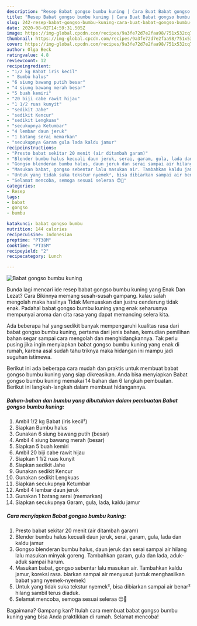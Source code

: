 ```yaml
---
description: "Resep Babat gongso bumbu kuning | Cara Buat Babat gongso bumbu kuning Yang Enak dan Simpel"
title: "Resep Babat gongso bumbu kuning | Cara Buat Babat gongso bumbu kuning Yang Enak dan Simpel"
slug: 242-resep-babat-gongso-bumbu-kuning-cara-buat-babat-gongso-bumbu-kuning-yang-enak-dan-simpel
date: 2020-08-02T14:59:31.505Z
image: https://img-global.cpcdn.com/recipes/9a3fe72d7e2faa98/751x532cq70/babat-gongso-bumbu-kuning-foto-resep-utama.jpg
thumbnail: https://img-global.cpcdn.com/recipes/9a3fe72d7e2faa98/751x532cq70/babat-gongso-bumbu-kuning-foto-resep-utama.jpg
cover: https://img-global.cpcdn.com/recipes/9a3fe72d7e2faa98/751x532cq70/babat-gongso-bumbu-kuning-foto-resep-utama.jpg
author: Olga Beck
ratingvalue: 4.8
reviewcount: 12
recipeingredient:
- "1/2 kg Babat iris kecil"
- " Bumbu halus"
- "6 siung bawang putih besar"
- "4 siung bawang merah besar"
- "5 buah kemiri"
- "20 biji cabe rawit hijau"
- "1 1/2 ruas kunyit"
- "sedikit Jahe"
- "sedikit Kencur"
- "sedikit Lengkuas"
- "secukupnya Ketumbar"
- "4 lembar daun jeruk"
- "1 batang serai memarkan"
- "secukupnya Garam gula lada kaldu jamur"
recipeinstructions:
- "Presto babat sekitar 20 menit (air ditambah garam)"
- "Blender bumbu halus kecuali daun jeruk, serai, garam, gula, lada dan kaldu jamur"
- "Gongso blenderan bumbu halus, daun jeruk dan serai sampai air hilang lalu masukan minyak goreng. Tambahkan garam, gula dan lada, aduk-aduk sampai harum."
- "Masukan babat, gongso sebentar lalu masukan air. Tambahkan kaldu jamur, koreksi rasa. biarkan sampai air menyusut (untuk menghasilkan babat yang nyemek-nyemek)"
- "Untuk yang tidak suka tekstur nyemek², bisa dibiarkan sampai air benar² hilang sambil terus diaduk."
- "Selamat mencoba, semoga sesuai seleraa 😊🙏"
categories:
- Resep
tags:
- babat
- gongso
- bumbu

katakunci: babat gongso bumbu 
nutrition: 144 calories
recipecuisine: Indonesian
preptime: "PT38M"
cooktime: "PT35M"
recipeyield: "2"
recipecategory: Lunch

---
```



![Babat gongso bumbu kuning](https://img-global.cpcdn.com/recipes/9a3fe72d7e2faa98/751x532cq70/babat-gongso-bumbu-kuning-foto-resep-utama.jpg)

Bunda lagi mencari ide resep babat gongso bumbu kuning yang Enak Dan Lezat? Cara Bikinnya memang susah-susah gampang. kalau salah mengolah maka hasilnya Tidak Memuaskan dan justru cenderung tidak enak. Padahal babat gongso bumbu kuning yang enak seharusnya mempunyai aroma dan cita rasa yang dapat memancing selera kita.



Ada beberapa hal yang sedikit banyak mempengaruhi kualitas rasa dari babat gongso bumbu kuning, pertama dari jenis bahan, kemudian pemilihan bahan segar sampai cara mengolah dan menghidangkannya. Tak perlu pusing jika ingin menyiapkan babat gongso bumbu kuning yang enak di rumah, karena asal sudah tahu triknya maka hidangan ini mampu jadi suguhan istimewa.


Berikut ini ada beberapa cara mudah dan praktis untuk membuat babat gongso bumbu kuning yang siap dikreasikan. Anda bisa menyiapkan Babat gongso bumbu kuning memakai 14 bahan dan 6 langkah pembuatan. Berikut ini langkah-langkah dalam membuat hidangannya.

<!--inarticleads1-->

##### Bahan-bahan dan bumbu yang dibutuhkan dalam pembuatan Babat gongso bumbu kuning:

1. Ambil 1/2 kg Babat (iris kecil²)
1. Siapkan  Bumbu halus
1. Gunakan 6 siung bawang putih (besar)
1. Ambil 4 siung bawang merah (besar)
1. Siapkan 5 buah kemiri
1. Ambil 20 biji cabe rawit hijau
1. Siapkan 1 1/2 ruas kunyit
1. Siapkan sedikit Jahe
1. Gunakan sedikit Kencur
1. Gunakan sedikit Lengkuas
1. Siapkan secukupnya Ketumbar
1. Ambil 4 lembar daun jeruk
1. Gunakan 1 batang serai (memarkan)
1. Siapkan secukupnya Garam, gula, lada, kaldu jamur




<!--inarticleads2-->

##### Cara menyiapkan Babat gongso bumbu kuning:

1. Presto babat sekitar 20 menit (air ditambah garam)
1. Blender bumbu halus kecuali daun jeruk, serai, garam, gula, lada dan kaldu jamur
1. Gongso blenderan bumbu halus, daun jeruk dan serai sampai air hilang lalu masukan minyak goreng. Tambahkan garam, gula dan lada, aduk-aduk sampai harum.
1. Masukan babat, gongso sebentar lalu masukan air. Tambahkan kaldu jamur, koreksi rasa. biarkan sampai air menyusut (untuk menghasilkan babat yang nyemek-nyemek)
1. Untuk yang tidak suka tekstur nyemek², bisa dibiarkan sampai air benar² hilang sambil terus diaduk.
1. Selamat mencoba, semoga sesuai seleraa 😊🙏




Bagaimana? Gampang kan? Itulah cara membuat babat gongso bumbu kuning yang bisa Anda praktikkan di rumah. Selamat mencoba!
